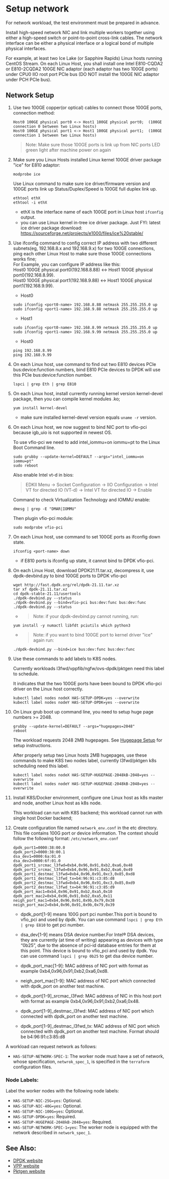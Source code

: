 # Setup network

For network workload, the test environment must be prepared in advance.  

Install high-speed network NIC and link multiple workers together using either a high-speed switch or point-to-point cross-link cables. The network interface can be either a physical interface or a logical bond of multiple physical interfaces.

For example, at least two Ice Lake (or Sapphire Rapids) Linux hosts running CentOS Stream. On each Linux Host, you shall install one Intel E810-CQDA2 or E810-2CQDA2 100GE NIC adaptor (each adaptor has two 100GE ports) under CPU0 IIO root port PCIe bus (DO NOT install the 100GE NIC adaptor under PCH PCIe bus).

## Network Setup

1. Use two 100GE copper(or optical) cables to connect those 100GE ports, connection method: 
    ``` 
    Host0 100GE physical port0 <-> Host1 100GE physical port0;  (100GE connection 0 between two Linux hosts)  
    Host0 100GE physical port1 <-> Host1 100GE physical port1;  (100GE connection 1 between two Linux hosts)  
    ```
    > Note: Make sure those 100GE ports is link up from NIC ports LED green light after machine power on again

2. Make sure you Linux Hosts installed Linux kernel 100GE driver package "ice" for E810 adaptor: 
    ``` 
    modprobe ice
    ```  
    Use Linux command to make sure ice driver/firmware version and 100GE ports link up Status/Duplex/Speed is 100GE full duplex link up.  
    ``` 
    ethtool ethX
    ethtool -i ethX
    ``` 
    * ethX is the interface name of each 100GE port in Linux host `ifconfig` output.  
    * you can use Linux kernel in-tree ice driver package. Just FYI: latest ice driver package download: https://sourceforge.net/projects/e1000/files/ice%20stable/  

3. Use ifconfig command to config correct IP address with two different subnets(eg, 192.168.8.x and 192.168.9.x) for two 100GE connections, ping each other Linux Host to make sure those 100GE connections works fine;  
For Example, you can configure IP address like this:  
Host0 100GE physical port0(192.168.8.88) <-> Host1 100GE physical port0(192.168.8.99).  
Host0 100GE physical port1(192.168.9.88) <-> Host1 100GE physical port1(192.168.9.99). 
    - Host0
    ```
    sudo ifconfig <port0-name> 192.168.8.88 netmask 255.255.255.0 up
    sudo ifconfig <port1-name> 192.168.9.88 netmask 255.255.255.0 up
    ```
    - Host1
    ```
    sudo ifconfig <port0-name> 192.168.8.99 netmask 255.255.255.0 up
    sudo ifconfig <port1-name> 192.168.9.99 netmask 255.255.255.0 up
    ```
    - Host0
    ```
    ping 192.168.8.99
    ping 192.168.9.99
    ```

4. On each Linux host, use command to find out two E810 devices PCIe bus:device:function numbers, bind E810 PCIe devices to DPDK will use this PCIe bus:device:function number.  
    ```
    lspci | grep Eth | grep E810
    ```

5. On each Linux host, install currently running kernel version kernel-devel package, then you can compile kernel modules .ko;
    ```
    yum install kernel-devel
    ```
    * make sure installed kernel-devel version equals `uname -r` version.

6. On each Linux host, we now suggest to bind NIC port to vfio-pci because igb_uio is not supported in newest OS.

    To use vfio-pci we need to add intel_iommu=on iommu=pt to the Linux Boot Command line.
    ```
    sudo grubby --update-kernel=DEFAULT --args="intel_iommu=on iommu=pt"
    sudo reboot
    ```  
    Also enable Intel vt-d in bios:  
    >EDKII Menu → Socket Configuration → IIO Configuration → Intel VT for directed IO (VT-d) → Intel VT for directed IO → Enable  

    Command to check Virtualization Technology and IOMMU enable:  
    ```    
    dmesg | grep -E "DMAR|IOMMU"  
    ```
    Then plugin vfio-pci module:  
    ```
    sudo modprobe vfio-pci
    ```
7. On each Linux host, use command to set 100GE ports as ifconfig down state. 
    ```
    ifconfig <port-name> down
    ```  
    * if E810 ports is ifconfig up state, it cannot bind to DPDK vfio-pci.  

8. On each Linux Host, download DPDK21.11.tar.xz, decompress it, use dpdk-devbind.py to bind 100GE ports to DPDK vfio-pci
    ```
    wget http://fast.dpdk.org/rel/dpdk-21.11.tar.xz
    tar xf dpdk-21.11.tar.xz
    cd dpdk-stable-21.11/usertools
    ./dpdk-devbind.py --status
    ./dpdk-devbind.py --bind=vfio-pci bus:dev:func bus:dev:func
    ./dpdk-devbind.py --status 
    ```
    - >Note: if your dpdk-devbind.py cannot running, run: 
    ```
    yum install -y numactl libfdt pciutils which python3
    ``` 
    - >Note: if you want to bind 100GE port to kernel driver "ice" again run:
    ```
    ./dpdk-devbind.py --bind=ice bus:dev:func bus:dev:func
    ```

9. Use these commands to add labels to K8S nodes.

    Currently workloads l3fwd/vppfib/ngfw/ovs-dpdk/pktgen need this label to schedule.

    It indicates that the two 100GE ports have been bound to DPDK vfio-pci driver on the Linux host correctly. 
    ``` 
    kubectl label nodes nodeX HAS-SETUP-DPDK=yes --overwrite
    kubectl label nodes nodeY HAS-SETUP-DPDK=yes --overwrite
    ```

10. On Linux grub boot up command line, you need to setup huge page numbers >= 2048.  
    ```
    grubby --update-kernel=DEFAULT --args="hugepages=2048"
    reboot
    ```
    The workload requests 2048 2MB hugepages. See [Hugepage Setup][Hugepage Setup] for setup instructions. 

    After properly setup two Linux hosts 2MB hugepages, use these commands to make K8S two nodes label, currently l3fwd/pktgen k8s scheduling need this label. 
    ``` 
    kubectl label nodes nodeX HAS-SETUP-HUGEPAGE-2048kB-2048=yes --overwrite  
    kubectl label nodes nodeY HAS-SETUP-HUGEPAGE-2048kB-2048=yes --overwrite
    ```

11. Install K8S/Docker environment, configure one Linux host as k8s master and node, another Linux host as k8s node.  

    This workload can run with K8S backend; this workload cannot run with single host Docker backend;

12. Create configuration file named `network_env.conf` in the etc directory. This file contains 100G port or device information. The context should follow the following format: `/etc/network_env.conf`
    ``` 
    dpdk_port1=0000:38:00.0    
    dpdk_port2=0000:38:00.1  
    dsa_dev1=0000:6a:01.0  
    dsa_dev2=0000:6f:01.0  
    dpdk_port1_srcmac_l3fwd=0xb4,0x96,0x91,0xb2,0xa6,0x48  
    dpdk_port2_srcmac_l3fwd=0xb4,0x96,0x91,0xb2,0xa6,0x49  
    dpdk_port1_destmac_l3fwd=0xb4,0x96,0x91,0xc3,0x85,0xd8  
    dpdk_port1_destmac_l3fwd_tx=b4:96:91:c3:85:d8  
    dpdk_port2_destmac_l3fwd=0xb4,0x96,0x91,0xc3,0x85,0xd9  
    dpdk_port2_destmac_l3fwd_tx=b4:96:91:c3:85:d9  
    dpdk_port_mac1=0xb4,0x96,0x91,0xb2,0xa5,0x10  
    dpdk_port_mac2=0xb4,0x96,0x91,0xb2,0xa5,0x11  
    neigh_port_mac1=0xb4,0x96,0x91,0x9b,0x79,0x38  
    neigh_port_mac2=0xb4,0x96,0x91,0x9b,0x79,0x39  
    ```

    * dpdk_port[1-9] means 100G port pci number.This port is bound to vfio_pci and used by dpdk. You can use command `lspci | grep Eth | grep E810` to get pci number.

    * dsa_dev[1-9] means DSA device number.For Intel® DSA devices, they are currently (at time of writing) appearing as devices with type “0b25”, due to the absence of pci-id database entries for them at this point. This device is bound to vfio_pci and used by dpdk. You can use command `lspci | grep 0b25` to get dsa device number.

    * dpdk_port_mac[1-9]: MAC address of NIC port with format as example 0xb4,0x96,0x91,0xb2,0xa6,0xd8.

    * neigh_port_mac[1-9]: MAC address of NIC port which connected with dpdk_port on another test machine.  

    * dpdk_port[1-9]_srcmac_l3fwd: MAC address of NIC in this host port with format as example 0xb4,0x96,0x91,0xb2,0xa6,0x48.

    * dpdk_port[1-9]_destmac_l3fwd: MAC address of NIC port which connected with dpdk_port on another test machine.

    * dpdk_port[1-9]_destmac_l3fwd_tx: MAC address of NIC port which connected with dpdk_port on another test machine. Format should be b4:96:91:c3:85:d8


A workload can request network as follows:
- `HAS-SETUP-NETWORK-SPEC-1`: The worker node must have a set of network, whose specification, `netwrok_spec_1`, is specified in the `terraform` configuration files.  


### Node Labels:

Label the worker nodes with the following node labels:  
- `HAS-SETUP-NIC-25G=yes`: Optional. 
- `HAS-SETUP-NIC-40G=yes`: Optional.  
- `HAS-SETUP-NIC-100G=yes`: Optional.
- `HAS-SETUP-DPDK=yes`: Required. 
- `HAS-SETUP-HUGEPAGE-2048kB-2048=yes`: Required. 
- `HAS-SETUP-NETWORK-SPEC-1=yes`: The worker node is equipped with the network described in `network_spec_1`.  

## See Also:

- [DPDK website][DPDK website]
- [VPP website][VPP website]
- [Pktgen website][Pktgen website]

[Hugepage Setup]: setup-hugepage.md
[DPDK website]: https://www.dpdk.org
[VPP website]: https://fd.io/
[Pktgen website]: http://git.dpdk.org/apps/pktgen-dpdk/

